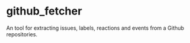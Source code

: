 # github_fetcher
An tool for extracting issues, labels, reactions and events from a Github repositories.
